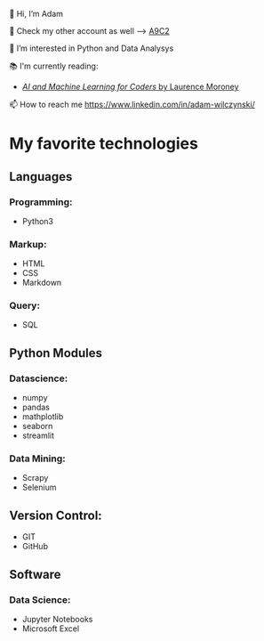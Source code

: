 👋 Hi, I’m Adam

🤫 Check my other account as well --> [A9C2](https://github.com/a9c2)

👀 I’m interested in Python and Data Analysys

📚 I'm currently reading:
- [_AI and Machine Learning for Coders_ by Laurence Moroney](https://www.goodreads.com/book/show/26171186-algorithms-in-a-nutshell)

📫 How to reach me https://www.linkedin.com/in/adam-wilczynski/

# My favorite technologies

## Languages

### Programming:
- Python3

### Markup:
- HTML
- CSS
- Markdown

### Query:
- SQL

## Python Modules

### Datascience:
- numpy
- pandas
- mathplotlib
- seaborn
- streamlit

### Data Mining:
- Scrapy
- Selenium

## Version Control:
- GIT
- GitHub

## Software

### Data Science:
- Jupyter Notebooks
- Microsoft Excel

<!---
EntropistA/EntropistA is a ✨ special ✨ repository because its `README.md` (this file) appears on your GitHub profile.
You can click the Preview link to take a look at your changes.
--->
